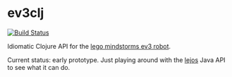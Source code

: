 ev3clj
======

[![Build Status](https://travis-ci.org/smungee/ev3clj.png?branch=master)](https://travis-ci.org/smungee/ev3clj)

Idiomatic Clojure API for the [lego mindstorms ev3 robot](http://shop.lego.com/en-US/LEGO-MINDSTORMS-EV3-31313).

Current status: early prototype. Just playing around with the [lejos](http://www.lejos.org/nxt/nxj/api/) Java API to see what it can do. 

